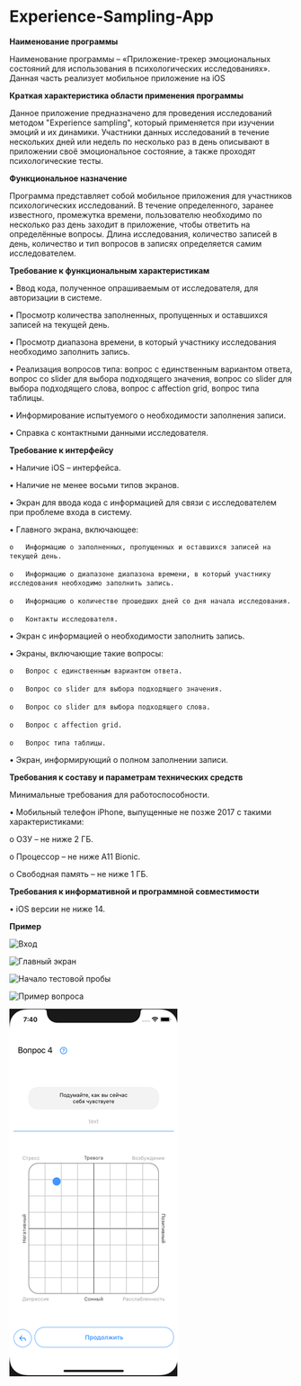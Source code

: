 # Experience-Sampling-App

**Наименование программы** 

Наименование программы – «Приложение-трекер эмоциональных состояний для использования в психологических исследованиях». Данная часть реализует мобильное приложение на iOS

**Краткая характеристика области применения программы**

 Данное приложение предназначено для проведения исследований методом "Experience sampling", который применяется при изучении эмоций и их динамики. Участники данных исследований в течение нескольких дней или недель по несколько раз в день описывают в приложении своё эмоциональное состояние, а также проходят психологические тесты.

**Функциональное назначение**


Программа представляет собой мобильное приложения для участников психологических исследований. В течение определенного, заранее известного, промежутка времени, пользователю необходимо по несколько раз день заходит в приложение, чтобы ответить на определённые вопросы. Длина исследования, количество записей в день, количество и тип вопросов в записях определяется самим исследователем. 


**Требование к функциональным характеристикам**


  •	Ввод кода, полученное опрашиваемым от исследователя, для авторизации в системе.
  
  •	Просмотр количества заполненных, пропущенных и оставшихся записей на текущей день.
  
  •	Просмотр диапазона времени, в который участнику исследования необходимо заполнить запись.
  
  •	Реализация вопросов типа: вопрос с единственным вариантом ответа, вопрос со slider для выбора подходящего значения, вопрос со slider для выбора подходящего слова, вопрос с affection grid, вопрос типа таблицы.  
  
  •	Информирование испытуемого о необходимости заполнения записи.
  
  •	Справка с контактными данными исследователя.


**Требование к интерфейсу**


•	Наличие iOS – интерфейса.

•	Наличие не менее восьми типов экранов.

•	Экран для ввода кода с информацией для связи с исследователем при проблеме входа в систему.

•	Главного экрана, включающее:

    o	Информацию о заполненных, пропущенных и оставшихся записей на текущей день.

    o	Информацию о диапазоне диапазона времени, в который участнику исследования необходимо заполнить запись.

    o	Информацию о количестве прошедших дней со дня начала исследования.

    o	Контакты исследователя.

•	Экран с информацией о необходимости заполнить запись.

•	Экраны, включающие такие вопросы:

    o	Вопрос с единственным вариантом ответа.

    o	Вопрос со slider для выбора подходящего значения.

    o	Вопрос со slider для выбора подходящего слова.

    o	Вопрос с affection grid.

    o	Вопрос типа таблицы.

•	Экран, информирующий о полном заполнении записи.


**Требования к составу и параметрам технических средств**


Минимальные требования для работоспособности.

•	Мобильный телефон iPhone, выпущенные не позже 2017 с такими характеристиками:

o	ОЗУ – не ниже 2 ГБ.

o	Процессор – не ниже A11 Bionic.

o	Свободная память – не ниже 1 ГБ.
  


**Требования к информативной и программной совместимости**


•	iOS версии не ниже 14. 


**Пример**

![Вход](https://github.com/Humpty1944/Experience-Sampling-App/images/Рисунок1.png)


![Главный экран](https://github.com/Humpty1944/Experience-Sampling-App/images/Рисунок2.png)


![Начало тестовой пробы](https://github.com/Humpty1944/Experience-Sampling-App/images/Рисунок3.png)


![Пример вопроса](https://github.com/Humpty1944/Experience-Sampling-App/images/Рисунок4.png)


![Пример вопроса 2](https://github.com/Humpty1944/Experience-Sampling-App/blob/4bd1335952a5beec2ff6b0aea6677432eb76872d/images/%D0%A0%D0%B8%D1%81%D1%83%D0%BD%D0%BE%D0%BA5.png)
